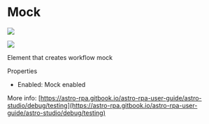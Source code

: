 # Mock

![](<../../../.gitbook/assets/image (52).png>)

![](<../../../.gitbook/assets/image (46).png>)



Element that creates workflow mock

Properties

* Enabled: Mock enabled

More info: [https://astro-rpa.gitbook.io/astro-rpa-user-guide/astro-studio/debug/testing](https://astro-rpa.gitbook.io/astro-rpa-user-guide/astro-studio/debug/testing)

